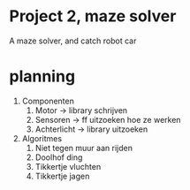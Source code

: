 # Project 2, maze solver
A maze solver, and catch robot car

# planning
1. Componenten
	1. Motor -> library schrijven
	2. Sensoren -> ff uitzoeken hoe ze werken
	3. Achterlicht -> library uitzoeken
2. Algoritmes
	1. Niet tegen muur aan rijden
	2. Doolhof ding
	3. Tikkertje vluchten
	4. Tikkertje jagen
